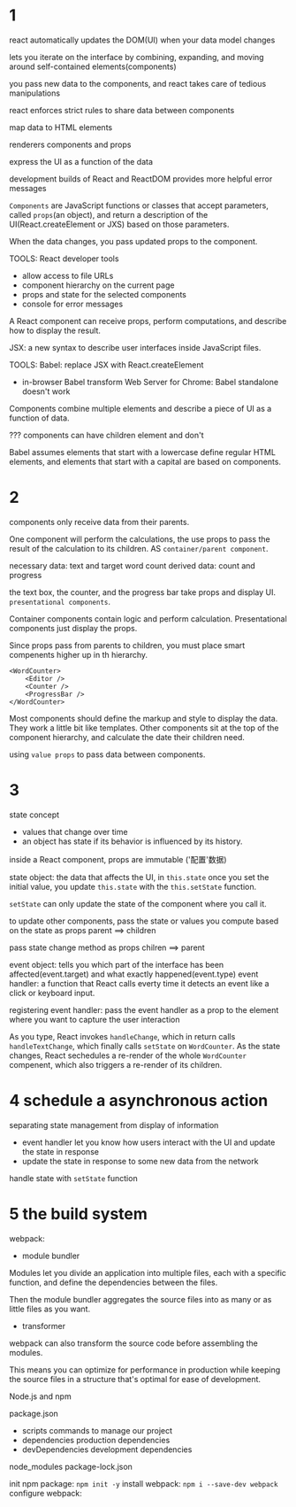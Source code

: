 # 1

react automatically updates the DOM(UI) when your data model changes

lets you iterate on the interface by combining, expanding, and moving around self-contained elements(components)

you pass new data to the components, and react takes care of tedious manipulations

react enforces strict rules to share data between components

map data to HTML elements

renderers components and props

express the UI as a function of the data

development builds of React and ReactDOM provides more helpful error messages

`Components` are JavaScript functions or classes that accept parameters, called `props`(an object), and return a description of the UI(React.createElement or JXS) based on those parameters.

When the data changes, you pass updated props to the component.

TOOLS: 
React developer tools
- allow access to file URLs
- component hierarchy on the current page
- props and state for the selected components
- console for error messages
  
A React component can receive props, perform computations, and describe how to display the result.

JSX: a new syntax to describe user interfaces inside JavaScript files.

TOOLS:
Babel: replace JSX with React.createElement
- in-browser Babel transform
Web Server for Chrome: Babel standalone doesn't work

Components combine multiple elements and describe a piece of UI as a function of data.

??? components can have children element and don't

Babel assumes elements that start with a lowercase define regular HTML elements, and elements that start with a capital are based on components.

# 2

components only receive data from their parents.

One component will perform the calculations, the use props to pass the result of the calculation to its children. AS `container/parent component`.

necessary data: text and target word count
derived data: count and progress

the text box, the counter, and the progress bar take props and display UI. `presentational components`.

Container components contain logic and perform calculation. Presentational components just display the props.

Since props pass from parents to children, you must place smart compenents higher up in th hierarchy.

```
<WordCounter>
    <Editor />
    <Counter />
    <ProgressBar />
</WordCounter>
```

Most components should define the markup and style to display the data. They work a little bit like templates. Other components sit at the top of the component hierarchy, and calculate the date their children need.

using `value props` to pass data between components.

# 3 

state concept
- values that change over time
- an object has state if its behavior is influenced by its history.

inside a React component, props are immutable ('配置'数据)

state object:
the data that affects the UI, in `this.state`
once you set the initial value, you update `this.state` with the `this.setState` function.

`setState` can only update the state of the component where you call it.

to update other components, pass the state or values you compute based on the state as props  parent ==> children

pass state change method as props chilren ==> parent

event object: 
tells you which part of the interface has been affected(event.target)
and what exactly happened(event.type)
event handler: a function that React calls everty time it detects an event like a click or keyboard input.

registering event handler:
pass the event handler as a prop to the element where you want to capture the user interaction

As you type, React invokes `handleChange`, which in return calls `handleTextChange`, which finally calls `setState` on `WordCounter`.
As the state changes, React sechedules a re-render of the whole `WordCounter` compenent, which also triggers a re-render of its children.

# 4 schedule a asynchronous action

separating state management from display of information

- event handler let you know how users interact with the UI and update the state in response
- update the state in response to some new data from the network
  
handle state with `setState` function

# 5 the build system

webpack: 

- module bundler 

Modules let you divide an application into multiple files, each with a specific function, and define the dependencies between the files.

Then the module bundler aggregates the source files into as many or as little files as you want.

- transformer

webpack can also transform the source code before assembling the modules.

This means you can optimize for performance in production while keeping the source files in a structure that's optimal for ease of development.

Node.js and npm

package.json

- scripts
  commands to manage our project
- dependencies
  production dependencies
- devDependencies
  development dependencies

node_modules
package-lock.json

init npm package: `npm init -y`
install webpack: `npm i --save-dev webpack`
configure webpack:


